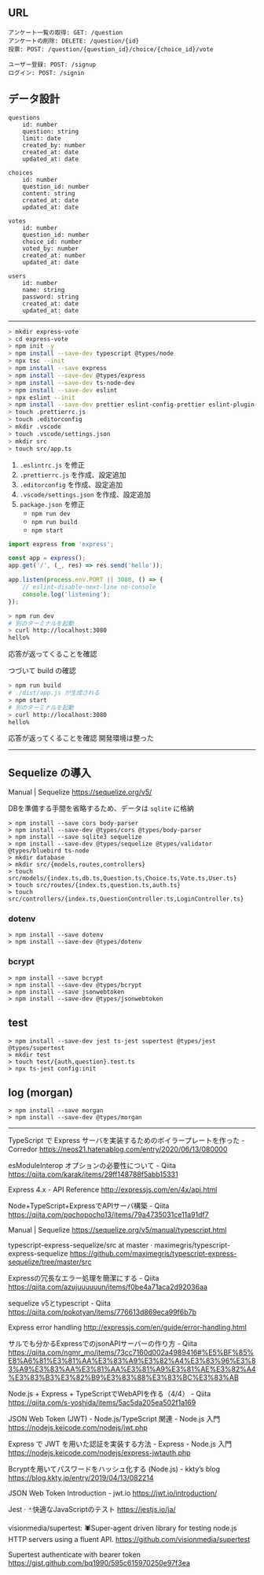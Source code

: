 ## URL

```
アンケート一覧の取得: GET: /question
アンケートの削除: DELETE: /question/{id}
投票: POST: /question/{question_id}/choice/{choice_id}/vote

ユーザー登録: POST: /signup
ログイン: POST: /signin
```

## データ設計

```
questions
    id: number
    question: string
    limit: date
    created_by: number
    created_at: date
    updated_at: date

choices
    id: number
    question_id: number
    content: string
    created_at: date
    updated_at: date

votes
    id: number
    question_id: number
    choice_id: number
    voted_by: number
    created_at: number
    updated_at: date

users
    id: number
    name: string
    password: string
    created_at: date
    updated_at: date
```

---

```sh
> mkdir express-vote
> cd express-vote
> npm init -y
> npm install --save-dev typescript @types/node
> npx tsc --init
> npm install --save express
> npm install --save-dev @types/express
> npm install --save-dev ts-node-dev
> npm install --save-dev eslint
> npx eslint --init
> npm install --save-dev prettier eslint-config-prettier eslint-plugin-prettier
> touch .prettierrc.js
> touch .editorconfig
> mkdir .vscode
> touch .vscode/settings.json
> mkdir src
> touch src/app.ts
```

1. `.eslintrc.js` を修正
2. `.prettierrc.js` を作成、設定追加
3. `.editorconfig` を作成、設定追加
4. `.vscode/settings.json` を作成、設定追加
5. `package.json` を修正
    - `npm run dev`
    - `npm run build`
    - `npm start`


```ts:app.ts
import express from 'express';

const app = express();
app.get('/', (_, res) => res.send('hello'));

app.listen(process.env.PORT || 3080, () => {
    // eslint-disable-next-line no-console
    console.log('listening');
});

```

```sh
> npm run dev
# 別のターミナルを起動
> curl http://localhost:3080
hello%
```

応答が返ってくることを確認

つづいて build の確認

```sh
> npm run build
# ./dist/app.js が生成される
> npm start
# 別のターミナルを起動
> curl http://localhost:3080
hello%
```

応答が返ってくることを確認
開発環境は整った

---

## Sequelize の導入

Manual | Sequelize
https://sequelize.org/v5/

DBを準備する手間を省略するため、データは `sqlite` に格納

```
> npm install --save cors body-parser
> npm install --save-dev @types/cors @types/body-parser
> npm install --save sqlite3 sequelize
> npm install --save-dev @types/sequelize @types/validator @types/bluebird ts-node
> mkdir database
> mkdir src/{models,routes,controllers}
> touch src/models/{index.ts,db.ts,Question.ts,Choice.ts,Vote.ts,User.ts}
> touch src/routes/{index.ts,question.ts,auth.ts}
> touch src/controllers/{index.ts,QuestionController.ts,LoginController.ts}
```

### dotenv

```
> npm install --save dotenv
> npm install --save-dev @types/dotenv
```

### bcrypt

```
> npm install --save bcrypt
> npm install --save-dev @types/bcrypt
> npm install --save jsonwebtoken
> npm install --save-dev @types/jsonwebtoken
```

## test

```
> npm install --save-dev jest ts-jest supertest @types/jest @types/supertest
> mkdir test
> touch test/{auth,question}.test.ts
> npx ts-jest config:init
```

## log (morgan)

```
> npm install --save morgan
> npm install --save-dev @types/morgan
```

---

TypeScript で Express サーバを実装するためのボイラープレートを作った - Corredor
https://neos21.hatenablog.com/entry/2020/06/13/080000

esModuleInterop オプションの必要性について - Qiita
https://qiita.com/karak/items/29ff148788f5abb15331

Express 4.x - API Reference
http://expressjs.com/en/4x/api.html


Node+TypeScript+ExpressでAPIサーバ構築 - Qiita
https://qiita.com/pochopocho13/items/79a4735031ce11a91df7

Manual | Sequelize
https://sequelize.org/v5/manual/typescript.html


typescript-express-sequelize/src at master · maximegris/typescript-express-sequelize
https://github.com/maximegris/typescript-express-sequelize/tree/master/src

Expressの冗長なエラー処理を簡潔にする - Qiita
https://qiita.com/azujuuuuuun/items/f0be4a71aca2d92036aa

sequelize v5とtypescript - Qiita
https://qiita.com/pokotyan/items/776613d869eca99f6b7b

Express error handling
http://expressjs.com/en/guide/error-handling.html

サルでも分かるExpressでのjsonAPIサーバーの作り方 - Qiita
https://qiita.com/ngmr_mo/items/73cc7160d002a4989416#%E5%BF%85%E8%A6%81%E3%81%AA%E3%83%A9%E3%82%A4%E3%83%96%E3%83%A9%E3%83%AA%E3%81%AA%E3%81%A9%E3%81%AE%E3%82%A4%E3%83%B3%E3%82%B9%E3%83%88%E3%83%BC%E3%83%AB

Node.js + Express + TypeScriptでWebAPIを作る（4/4） - Qiita
https://qiita.com/s-yoshida/items/5ac5da205ea502f1a169

JSON Web Token (JWT) - Node.js/TypeScript 関連 - Node.js 入門
https://nodejs.keicode.com/nodejs/jwt.php

Express で JWT を用いた認証を実装する方法 - Express - Node.js 入門
https://nodejs.keicode.com/nodejs/express-jwtauth.php

Bcryptを用いてパスワードをハッシュ化する (Node.js) - kkty’s blog
https://blog.kkty.jp/entry/2019/04/13/082214

JSON Web Token Introduction - jwt.io
https://jwt.io/introduction/

Jest · 🃏快適なJavaScriptのテスト
https://jestjs.io/ja/

visionmedia/supertest: 🕷Super-agent driven library for testing node.js HTTP servers using a fluent API.
https://github.com/visionmedia/supertest

Supertest authenticate with bearer token
https://gist.github.com/bq1990/595c615970250e97f3ea
